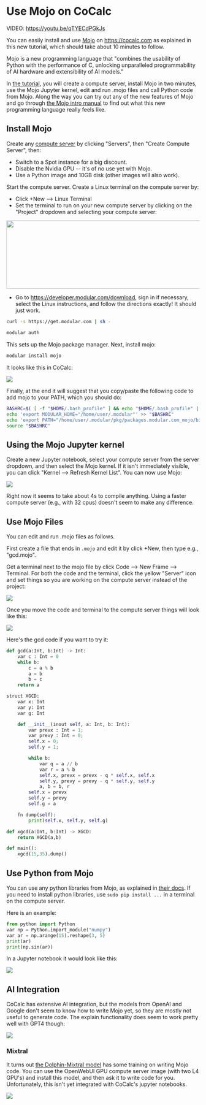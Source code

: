 # Use Mojo on CoCalc

VIDEO: https://youtu.be/qTYECdPGkJs 

You can easily install and use [Mojo](https://www.modular.com/max/mojo) on https://cocalc.com as explained in this new tutorial, which should take about 10 minutes to follow.

Mojo is a new programming language that "combines the usability of Python with the performance of C, unlocking unparalleled programmability of AI hardware and extensibility of AI models."

In [the tutorial](https://github.com/sagemathinc/cocalc-howto/blob/main/mojo.md), you will create a compute server, install Mojo in two minutes, use the Mojo Jupyter kernel, edit and run .mojo files and call Python code from Mojo.    Along the way you can try out any of the new features of Mojo and go through [the Mojo intro manual](https://docs.modular.com/mojo/manual/) to find out what this new programming language really feels like.

## Install Mojo

Create any [compute server](https://doc.cocalc.com/compute_server.html) by clicking "Servers", then "Create Compute Server", then:

- Switch to a Spot instance for a big discount.
- Disable the Nvidia GPU -- it's of no use yet with Mojo.
- Use a Python image and 10GB disk (other images will also work).

Start the compute server.  Create a Linux terminal on
the compute server by:

- Click +New --> Linux Terminal
- Set the terminal to run on your new compute server by clicking on the "Project" dropdown and selecting your compute server:

<img src=".mojo.md.upload/paste-0.6508116145416152"   width="699.723px"  height="178.608px"  style="object-fit:cover"/>

- Go to https://developer.modular.com/download, sign in if necessary, select the Linux instructions, and follow the directions exactly!  It should just work.

```sh
curl -s https://get.modular.com | sh -

modular auth
```

This sets up the Mojo package manager.  Next, install mojo:

```sh
modular install mojo
```

It looks like this in CoCalc:

![](.mojo.md.upload/paste-0.14566807107277535)

Finally, at the end it will suggest that you copy/paste the following code to add mojo to your PATH, which you should do:

```sh
BASHRC=$( [ -f "$HOME/.bash_profile" ] && echo "$HOME/.bash_profile" || echo "$HOME/.bashrc" )
echo 'export MODULAR_HOME="/home/user/.modular"' >> "$BASHRC"
echo 'export PATH="/home/user/.modular/pkg/packages.modular.com_mojo/bin:$PATH"' >> "$BASHRC"
source "$BASHRC"
```

## Using the Mojo Jupyter kernel

Create a new Jupyter notebook, select your compute server from the server dropdown, and then select the Mojo kernel.  If it isn't immediately visible, you can click "Kernel \-\-&gt; Refresh Kernel List".  You can now use Mojo:

![](.mojo.md.upload/paste-0.20356707742432523)

Right now it seems to take about 4s to compile anything.  Using a faster compute server \(e.g., with 32 cpus\) doesn't seem to make any difference.

## Use Mojo Files

You can edit and run .mojo files as follows.

First create a file that ends in `.mojo` and edit it by click \+New, then type e.g., "gcd.mojo". 

Get a terminal next to the mojo file by click Code \-\-&gt; New Frame \-\-&gt; Terminal.  For both the code and the terminal, click the yellow "Server" icon and set things so you are working on the compute server instead of the project:

![](.mojo.md.upload/paste-0.2648543849777911)  

Once you move the code and terminal to the compute server things will look like this:

![](.mojo.md.upload/paste-0.5324591448842453)

Here's the gcd code if you want to try it:

```py
def gcd(a:Int, b:Int) -> Int:
    var c : Int = 0
    while b:
        c = a % b
        a = b
        b = c
    return a

struct XGCD:
    var x: Int
    var y: Int
    var g: Int

    def __init__(inout self, a: Int, b: Int):
        var prevx : Int = 1;
        var prevy : Int = 0;
        self.x = 0;
        self.y = 1;

        while b:
            var q = a // b
            var r = a % b
            self.x, prevx = prevx - q * self.x, self.x
            self.y, prevy = prevy - q * self.y, self.y
            a, b = b, r
        self.x = prevx
        self.y = prevy
        self.g = a

    fn dump(self):
        print(self.x, self.y, self.g)

def xgcd(a:Int, b:Int) -> XGCD:
    return XGCD(a,b)

def main():
    xgcd(15,35).dump()
```

## Use Python from Mojo

You can use any python libraries from Mojo, as explained in [their docs](https://docs.modular.com/mojo/stdlib/python/python.html).
If you need to install python libraries, use `sudo pip install ...` in a terminal on the compute server.

Here is an example:

```py
from python import Python
var np = Python.import_module("numpy")
var ar = np.arange(15).reshape(3, 5)
print(ar)
print(np.sin(ar))
```

In a Jupyter notebook it would look like this:

![](.mojo.md.upload/paste-0.1630590775139753)

## AI Integration

CoCalc has extensive AI integration, but the models from OpenAI and Google don't seem to know how to write Mojo yet, so they are mostly not useful to generate code.  The explain functionality does seem to work pretty well with GPT4 though:

![](.mojo.md.upload/paste-0.09121604589971533)

### Mixtral

It turns out [the Dolphin\-Mixtral model](https://ollama.com/library/dolphin-mixtral) has some training on writing Mojo code.  You can use the OpenWebUI GPU compute server image (with two L4 GPU's) and install this model, and then ask it to write code for you.  Unfortunately, this isn't yet integrated with CoCalc's jupyter notebooks. 

![](.mojo.md.upload/paste-0.5856450432007869)

